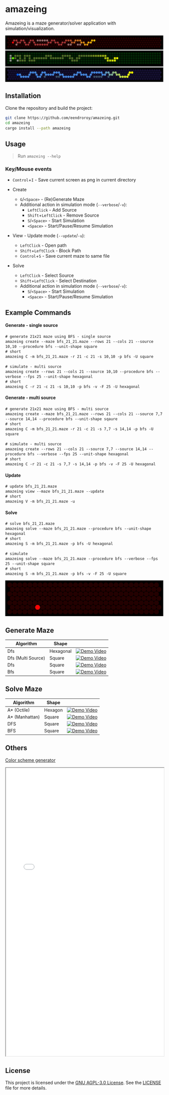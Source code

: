 # amazeing

Amazeing is a maze generator/solver application with simulation/visualization.

![title_image_1.png](assets/image/title_image_1.png)
![title_image_2.png](assets/image/title_image_2.png)
![title_image_3.png](assets/image/title_image_3.png)

## Installation

Clone the repository and build the project:

```sh
git clone https://github.com/eendroroy/amazeing.git
cd amazeing
cargo install --path amazeing
```

## Usage

>Run `amazeing --help`

### Key/Mouse events

- `Control`+`I` - Save current screen as png in current directory
- Create
    - `G`/`<Space>` - (Re)Generate Maze
    - Additional action in simulation mode (`--verbose`/`-v`):
        - `LeftClick` - Add Source
        - `Shift`+`LeftClick` - Remove Source
        - `S`/`<Space>` - Start Simulation
        - `<Space>` - Start/Pause/Resume Simulation

- View - Update mode (`--update`/`-u`):
    - `LeftClick` - Open path
    - `Shift`+`LeftClick` - Block Path
    - `Control`+`S` - Save current maze to same file

- Solve
    - `LeftClick` - Select Source
    - `Shift`+`LeftClick` - Select Destination
    - Additional action in simulation mode (`--verbose`/`-v`):
        - `S`/`<Space>` - Start Simulation
        - `<Space>` - Start/Pause/Resume Simulation

## Example Commands

#### Generate - single source

```shell
# generate 21x21 maze using BFS - single source
amazeing create --maze bfs_21_21.maze --rows 21 --cols 21 --source 10,10 --procedure bfs --unit-shape square
# short
amazeing C -m bfs_21_21.maze -r 21 -c 21 -s 10,10 -p bfs -U square

# simulate - multi source
amazeing create --rows 21 --cols 21 --source 10,10 --procedure bfs --verbose --fps 25 --unit-shape hexagonal
# short
amazeing C -r 21 -c 21 -s 10,10 -p bfs -v -F 25 -U hexagonal
```

#### Generate - multi source

```shell
# generate 21x21 maze using BFS - multi source
amazeing create --maze bfs_21_21.maze --rows 21 --cols 21 --source 7,7 --source 14,14 --procedure bfs --unit-shape sqaure
# short
amazeing C -m bfs_21_21.maze -r 21 -c 21 -s 7,7 -s 14,14 -p bfs -U square

# simulate - multi source
amazeing create --rows 21 --cols 21 --source 7,7 --source 14,14 --procedure bfs --verbose --fps 25 --unit-shape hexagonal
# short
amazeing C -r 21 -c 21 -s 7,7 -s 14,14 -p bfs -v -F 25 -U hexagonal
```

#### Update

```shell
# update bfs_21_21.maze
amazeing view --maze bfs_21_21.maze --update
# short
amazeing V -m bfs_21_21.maze -u
```

#### Solve

```shell
# solve bfs_21_21.maze
amazeing solve --maze bfs_21_21.maze --procedure bfs --unit-shape hexagonal
# short
amazeing S -m bfs_21_21.maze -p bfs -U hexagonal

# simulate
amazeing solve --maze bfs_21_21.maze --procedure bfs --verbose --fps 25 --unit-shape square
# short
amazeing S -m bfs_21_21.maze -p bfs -v -F 25 -U square
```

![demo.gif](assets/image/demo.gif)

## Generate Maze

| Algorithm          | Shape     |                                                                                                            |
|--------------------|-----------|------------------------------------------------------------------------------------------------------------|
| Dfs                | Hexagonal | [![Demo Video](https://img.youtube.com/vi/twafvSeVQOs/0.jpg)](https://www.youtube.com/watch?v=twafvSeVQOs) |
| Dfs (Multi Source) | Square    | [![Demo Video](https://img.youtube.com/vi/fL93bHyf6-M/0.jpg)](https://www.youtube.com/watch?v=fL93bHyf6-M) |
| Dfs                | Square    | [![Demo Video](https://img.youtube.com/vi/iyxUARc2T2g/0.jpg)](https://www.youtube.com/watch?v=iyxUARc2T2g) |
| Bfs                | Square    | [![Demo Video](https://img.youtube.com/vi/st8RLTgAuuE/0.jpg)](https://www.youtube.com/watch?v=st8RLTgAuuE) |

## Solve Maze

| Algorithm      | Shape   |                                                                                                            |
|----------------|---------|------------------------------------------------------------------------------------------------------------|
| A* (Octile)    | Hexagon | [![Demo Video](https://img.youtube.com/vi/MRt7X6JGDuo/0.jpg)](https://www.youtube.com/watch?v=MRt7X6JGDuo) |
| A* (Manhattan) | Square  | [![Demo Video](https://img.youtube.com/vi/LkxyikxTX6Y/0.jpg)](https://www.youtube.com/watch?v=LkxyikxTX6Y) |
| DFS            | Square  | [![Demo Video](https://img.youtube.com/vi/9F8XRL7lnIU/0.jpg)](https://www.youtube.com/shorts/9F8XRL7lnIU)  |
| BFS            | Square  | [![Demo Video](https://img.youtube.com/vi/h8q5vi68fz0/0.jpg)](https://www.youtube.com/shorts/h8q5vi68fz0)  |

## Others

[Color scheme generator](assets/scheme-generator.html)

<iframe src="assets/scheme-generator.html" width="100%" height="920px"></iframe>

## License

This project is licensed under the [GNU AGPL-3.0 License](https://www.gnu.org/licenses/agpl-3.0.html). 
See the [LICENSE](./LICENSE) file for more details.
